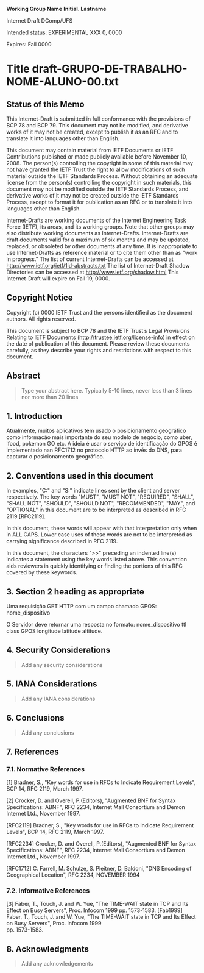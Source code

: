 **Working Group Name**  **Initial. Lastname**
  
Internet Draft         DComp/UFS

Intended status: EXPERIMENTAL         XXX 0, 0000

Expires: Fail 0000



# Title draft-GRUPO-DE-TRABALHO-NOME-ALUNO-00.txt


## Status of this Memo

This Internet-Draft is submitted in full conformance with the provisions of BCP 78 and BCP 79. 
This document may not be modified, and derivative works of it may not be created, except to publish
it as an RFC and to translate it into languages other than English.

This document may contain material from IETF Documents or IETF Contributions published or made publicly 
available before November 10, 2008. The person(s) controlling the copyright in some of this material may 
not have granted the IETF Trust the right to allow modifications of such material outside the IETF Standards Process. 
Without obtaining an adequate license from the person(s) controlling the copyright in such materials, this document may
not be modified outside the IETF Standards Process, and derivative works of it may not be created outside the IETF
Standards Process, except to format it for publication as an RFC or to translate it into languages other than English.

Internet-Drafts are working documents of the Internet Engineering Task Force (IETF), its areas, and its working groups. 
Note that other groups may also distribute working documents as Internet-Drafts.
Internet-Drafts are draft documents valid for a maximum of six months and may be updated, replaced,
or obsoleted by other documents at any time.  It is inappropriate to use Internet-Drafts as reference material or to cite
them other than as "work in progress."
The list of current Internet-Drafts can be accessed at http://www.ietf.org/ietf/1id-abstracts.txt
The list of Internet-Draft Shadow Directories can be accessed at http://www.ietf.org/shadow.html
This Internet-Draft will expire on Fail 19, 0000.

## Copyright Notice
Copyright (c) 0000 IETF Trust and the persons identified as the document authors. All rights reserved.

This document is subject to BCP 78 and the IETF Trust’s Legal Provisions Relating to IETF Documents 
(http://trustee.ietf.org/license-info) in effect on the date of publication of this document. Please
review these documents carefully, as they describe your rights and restrictions with respect to this document. 	

## Abstract
> Type your abstract here. Typically 5-10 lines, never less than 3 lines nor more than 20 lines 


## 1. Introduction
Atualmente, muitos aplicativos tem usado o posicionamento geográfico como informacão mais importante do seu modelo de negócio, como uber, ifood, pokemon GO etc. A ideia é usar o serviço de identificação do GPOS é implementado nan RFC1712 no protocolo HTTP ao invés do DNS, para capturar o posicionamento geográfico.

## 2. Conventions used in this document
In examples, "C:" and "S:" indicate lines sent by the client and server respectively.
The key words "MUST", "MUST NOT", "REQUIRED", "SHALL", "SHALL NOT", "SHOULD", "SHOULD NOT", "RECOMMENDED", "MAY", and "OPTIONAL" in this document are to be interpreted as described in RFC 2119 [RFC2119]. 

In this document, these words will appear with that interpretation   only when in ALL CAPS. Lower case uses of these words are not to be    interpreted as carrying significance described in RFC 2119.

In this document, the characters ">>" preceding an indented line(s)   indicates a statement using the key words listed above. This convention aids reviewers in quickly identifying or finding the portions of this RFC covered by these keywords.

## 3. Section 2 heading as appropriate
Uma requisição GET HTTP com um campo chamado GPOS: nome_dispositivo

O Servidor deve retornar uma resposta no formato: nome_dispositivo ttl class GPOS longitude latitude altitude.

## 4. Security Considerations

>Add any security considerations

## 5. IANA Considerations

>Add any IANA considerations

## 6. Conclusions
> Add any conclusions

## 7. References

### 7.1. Normative References

[1]	Bradner, S., "Key words for use in RFCs to Indicate Requirement Levels", BCP 14, RFC 2119, March 1997.

[2]	Crocker, D. and Overell, P.(Editors), "Augmented BNF for Syntax Specifications: ABNF", RFC 2234, Internet Mail Consortium and 
Demon Internet Ltd., November 1997.

[RFC2119]	Bradner, S., "Key words for use in RFCs to Indicate Requirement Levels", BCP 14, RFC 2119, March 1997.

[RFC2234]	Crocker, D. and Overell, P.(Editors), "Augmented BNF for Syntax Specifications: ABNF", RFC 2234, Internet Mail 
Consortium and Demon Internet Ltd., November 1997.

[RFC1712] C. Farrell, M. Schulze, S. Pleitner, D. Baldoni, "DNS Encoding of Geographical Location", RFC 2234, NOVEMBER 1994

### 7.2. Informative References

[3]	Faber, T., Touch, J. and W. Yue, "The TIME-WAIT state in TCP and Its Effect on Busy Servers", Proc. Infocom 1999 pp. 1573-1583.
[Fab1999]	Faber, T., Touch, J. and W. Yue, "The TIME-WAIT state in TCP and Its Effect on Busy Servers", Proc. Infocom 1999  
pp. 1573-1583.

## 8. Acknowledgments
>Add any acknowledgements

